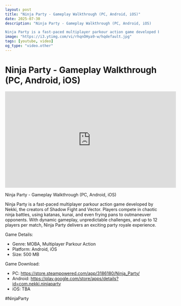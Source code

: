 ```yaml
---
layout: post
title: "Ninja Party - Gameplay Walkthrough (PC, Android, iOS)"
date: 2025-07-30
description: "Ninja Party - Gameplay Walkthrough (PC, Android, iOS)

Ninja Party is a fast-paced multiplayer parkour action game developed by Nekki, the creators of S..."
image: "https://i3.ytimg.com/vi/rhqnOHya9-w/hqdefault.jpg"
tags: [youtube, video]
og_type: "video.other"
---
```


<script type="application/ld+json">
{
  "@context": "http://schema.org",
  "@type": "VideoObject",
  "name": "Ninja Party - Gameplay Walkthrough (PC, Android, iOS)",
  "description": "Ninja Party - Gameplay Walkthrough (PC, Android, iOS)\n\nNinja Party is a fast-paced multiplayer parkour action game developed by Nekki, the creators of Shadow Fight and Vector. Players compete in chaotic ninja battles, using katanas, kunai, and even frying pans to outmaneuver opponents. With dynamic gameplay, unpredictable challenges, and up to 12 players per match, Ninja Party delivers an exciting party royale experience.  \n\nGame Details:  \n\n- Genre: MOBA, Multiplayer Parkour Action  \n- Platform: Android, iOS  \n- Size: 500 MB  \n\nGame Download:  \n\n- PC: https://store.steampowered.com/app/3186180/Ninja_Party/\n- Android: https://play.google.com/store/apps/details?id=com.nekki.ninjaparty  \n- iOS: TBA \n\n#NinjaParty",
  "thumbnailUrl": "https://i3.ytimg.com/vi/rhqnOHya9-w/hqdefault.jpg",
  "uploadDate": "2025-07-30T09:01:15",
  "embedUrl": "https://www.youtube.com/embed/rhqnOHya9-w",
  "publisher": {
    "@type": "Person",
    "name": "Celo Zaga"
  },
  "mainEntityOfPage": {
    "@type": "WebPage",
    "@id": "https://celozaga.github.io/2025/07/30/ninja-party---gameplay-walkthrough-(pc,-android,-ios)-rhqnOHya9-w.html"
  },
  "duration": "PT0M0S"
}
</script>

<script type="application/ld+json">
{
  "@context": "http://schema.org",
  "@type": "BlogPosting",
  "headline": "Ninja Party - Gameplay Walkthrough (PC, Android, iOS)",
  "image": "https://i3.ytimg.com/vi/rhqnOHya9-w/hqdefault.jpg",
  "publisher": {
    "@type": "Person",
    "name": "Celo Zaga"
  },
  "url": "https://celozaga.github.io/2025/07/30/ninja-party---gameplay-walkthrough-(pc,-android,-ios)-rhqnOHya9-w.html",
  "datePublished": "2025-07-30T09:01:15",
  "dateCreated": "2025-07-30T09:01:15",
  "dateModified": "2025-07-30T09:01:15",
  "description": "Ninja Party - Gameplay Walkthrough (PC, Android, iOS)\n\nNinja Party is a fast-paced multiplayer parkour action game developed by Nekki, the creators of S...",
  "author": {
    "@type": "Person",
    "name": "Celo Zaga"
  },
  "mainEntityOfPage": {
    "@type": "WebPage",
    "@id": "https://celozaga.github.io/2025/07/30/ninja-party---gameplay-walkthrough-(pc,-android,-ios)-rhqnOHya9-w.html"
  }
}
</script>

<h1 class="youtube-post-title">Ninja Party - Gameplay Walkthrough (PC, Android, iOS)</h1>

<iframe width="560" height="315" src="https://www.youtube.com/embed/rhqnOHya9-w" class="youtube-post-embed" frameborder="0" allowfullscreen></iframe>

<p class="youtube-post-description">Ninja Party - Gameplay Walkthrough (PC, Android, iOS)

Ninja Party is a fast-paced multiplayer parkour action game developed by Nekki, the creators of Shadow Fight and Vector. Players compete in chaotic ninja battles, using katanas, kunai, and even frying pans to outmaneuver opponents. With dynamic gameplay, unpredictable challenges, and up to 12 players per match, Ninja Party delivers an exciting party royale experience.  

Game Details:  

- Genre: MOBA, Multiplayer Parkour Action  
- Platform: Android, iOS  
- Size: 500 MB  

Game Download:  

- PC: https://store.steampowered.com/app/3186180/Ninja_Party/
- Android: https://play.google.com/store/apps/details?id=com.nekki.ninjaparty  
- iOS: TBA 

#NinjaParty</p>
